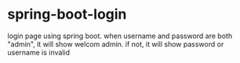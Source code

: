 # spring-boot-login
login page using spring boot. when username and password are both "admin", it will show welcom admin. if not, it will show password or username is invalid
